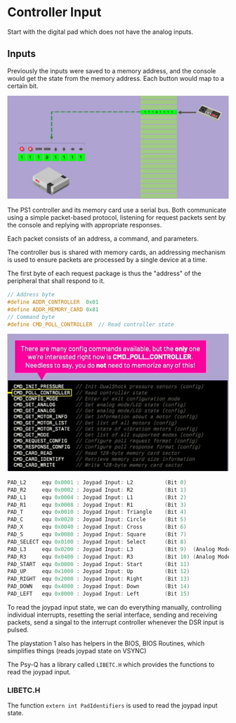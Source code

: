 # Controller Input

Start with the digital pad which does not have the analog inputs.

## Inputs

Previously the inputs were saved to a memory address, and the console would get the state from the memory address.  Each button would map to a certain bit.

![controller input](./controller_input.png)

The PS1 controller and its memory card use a serial bus.  Both communicate using a simple packet-based protocol, listening for request packets sent by the console and replying with appropriate responses.

Each packet consists of an address, a command, and parameters.

The controller bus is shared with memory cards, an addressing mechanism is used to ensure packets are processed by a single device at a time.

The first byte of each request package is thus the "address" of the peripheral that shall respond to it.

```c
// Address byte
#define ADDR_CONTROLLER  0x01
#define ADDR_MEMORY_CARD 0x81
// Command byte
#define CMD_POLL_CONTROLLER  // Read controller state
```

![Controller Commands](./controller_input_cmd.png)

```asm
PAD_L2     equ 0x0001 : Joypad Input: L2          (Bit 0)
PAD_R2     equ 0x0002 : Joypad Input: R2          (Bit 1)
PAD_L1     equ 0x0004 : Joypad Input: L1          (Bit 2)
PAD_R1     equ 0x0008 : Joypad Input: R1          (Bit 3)
PAD_T      equ 0x0010 : Joypad Input: Triangle    (Bit 4)
PAD_C      equ 0x0020 : Joypad Input: Circle      (Bit 5)
PAD_X      equ 0x0040 : Joypad Input: Cross       (Bit 6)
PAD_S      equ 0x0080 : Joypad Input: Square      (Bit 7)
PAD_SELECT equ 0x0100 : Joypad Input: Select      (Bit 8)
PAD_L3     equ 0x0200 : Joypad Input: L3          (Bit 9)  (Analog Mode Only)
PAD_R3     equ 0x0400 : Joypad Input: R3          (Bit 10) (Analog Mode Only)
PAD_START  equ 0x0800 : Joypad Input: Start       (Bit 11)
PAD_UP     equ 0x1000 : Joypad Input: Up          (Bit 12)
PAD_RIGHT  equ 0x2000 : Joypad Input: Right       (Bit 13)
PAD_DOWN   equ 0x4000 : Joypad Input: Down        (Bit 14)
PAD_LEFT   equ 0x8000 : Joypad Input: Left        (Bit 15)
```

To read the joypad input state, we can do everything manually, controlling individual interrupts, resetting the serial interface,
sending and receiving packets, send a singal to the interrupt controller whenever the DSR input is pulsed.

The playstation 1 also has helpers in the BIOS, BIOS Routines, which simplifies things (reads joypad state on VSYNC)

The Psy-Q has a library called `LIBETC.H` which provides the functions to read the joypad input.

### LIBETC.H

The function `extern int PadIdentifiers` is used to read the joypad input state.